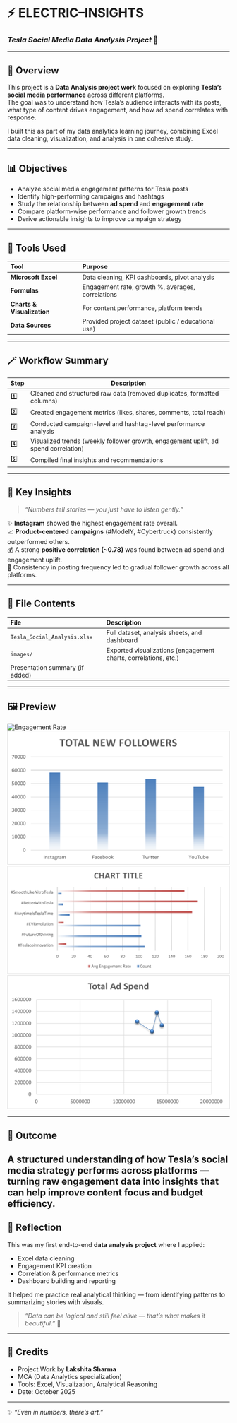 # ⚡ **ELECTRIC–INSIGHTS**
### *Tesla Social Media Data Analysis Project* 💫  

---
## 🌷 Overview
This project is a **Data Analysis project work** focused on exploring **Tesla’s social media performance** across different platforms.  
The goal was to understand how Tesla’s audience interacts with its posts, what type of content drives engagement, and how ad spend correlates with response.

I built this as part of my data analytics learning journey, combining Excel data cleaning, visualization, and analysis in one cohesive study.

---
## 📊 Objectives
- Analyze social media engagement patterns for Tesla posts  
- Identify high-performing campaigns and hashtags  
- Study the relationship between **ad spend** and **engagement rate**  
- Compare platform-wise performance and follower growth trends  
- Derive actionable insights to improve campaign strategy  

---
## 🧰 Tools Used
| Tool | Purpose |
|:------|:---------|
| **Microsoft Excel** | Data cleaning, KPI dashboards, pivot analysis |
| **Formulas** | Engagement rate, growth %, averages, correlations |
| **Charts & Visualization** | For content performance, platform trends |
| **Data Sources** | Provided project dataset (public / educational use) |

---
## 🪄 Workflow Summary
| Step | Description |
|------|--------------|
| 1️⃣ | Cleaned and structured raw data (removed duplicates, formatted columns) |
| 2️⃣ | Created engagement metrics (likes, shares, comments, total reach) |
| 3️⃣ | Conducted campaign-level and hashtag-level performance analysis |
| 4️⃣ | Visualized trends (weekly follower growth, engagement uplift, ad spend correlation) |
| 5️⃣ | Compiled final insights and recommendations |

---

## 💫 Key Insights
> *“Numbers tell stories — you just have to listen gently.”*

✨ **Instagram** showed the highest engagement rate overall.  
📈 **Product-centered campaigns** (#ModelY, #Cybertruck) consistently outperformed others.  
💰 A strong **positive correlation (~0.78)** was found between ad spend and engagement uplift.  
🌿 Consistency in posting frequency led to gradual follower growth across all platforms.  

---

## 📁 File Contents
| File | Description |
|:------|:-------------|
| `Tesla_Social_Analysis.xlsx` | Full dataset, analysis sheets, and dashboard |
| `images/` | Exported visualizations (engagement charts, correlations, etc.) |
| Presentation summary (if added) |

---
## 🖼️ Preview
![Engagement Rate](./Engagement_rate.png)
![Follower Growth](./Follower_growth.png)
![Hashtag Frequency](./Hashtage_frequency.png)
![Ad Spend Correlation](./ad_spend_correlation.png)

---

## 🎯 Outcome
A structured understanding of how **Tesla’s social media strategy performs** across platforms —  
turning raw engagement data into insights that can help improve content focus and budget efficiency.
---
## 🩵 Reflection
This was my first end-to-end **data analysis project** where I applied:
- Excel data cleaning  
- Engagement KPI creation  
- Correlation & performance metrics  
- Dashboard building and reporting  

It helped me practice real analytical thinking — from identifying patterns to summarizing stories with visuals.

> *“Data can be logical and still feel alive — that’s what makes it beautiful.”* 🌸  
---
## 🌼 Credits
- Project Work by **Lakshita Sharma**  
- MCA (Data Analytics specialization)  
- Tools: Excel, Visualization, Analytical Reasoning  
- Date: October 2025  
---
✨ *“Even in numbers, there’s art.”*  
